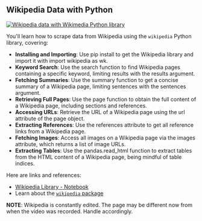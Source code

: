 ## Wikipedia Data with Python

[![Wikipedia data with Wikimedia Python library](https://i.ytimg.com/vi_webp/b6puvm-QEY0/sddefault.webp)](https://youtu.be/b6puvm-QEY0)

You'll learn how to scrape data from Wikipedia using the `wikipedia` Python library, covering:

- **Installing and Importing**: Use pip install to get the Wikipedia library and import it with import wikipedia as wk.
- **Keyword Search**: Use the search function to find Wikipedia pages containing a specific keyword, limiting results with the results argument.
- **Fetching Summaries**: Use the summary function to get a concise summary of a Wikipedia page, limiting sentences with the sentences argument.
- **Retrieving Full Pages**: Use the page function to obtain the full content of a Wikipedia page, including sections and references.
- **Accessing URLs**: Retrieve the URL of a Wikipedia page using the url attribute of the page object.
- **Extracting References**: Use the references attribute to get all reference links from a Wikipedia page.
- **Fetching Images**: Access all images on a Wikipedia page via the images attribute, which returns a list of image URLs.
- **Extracting Tables**: Use the pandas.read_html function to extract tables from the HTML content of a Wikipedia page, being mindful of table indices.

Here are links and references:

- [Wikipedia Library - Notebook](https://colab.research.google.com/drive/1-w8Jo6xcQs2jK0NxNddPW4HVCZhXmTBe)
- Learn about the [`wikipedia` package](https://wikipedia.readthedocs.io/en/latest/)

**NOTE**: Wikipedia is constantly edited. The page may be different now from when the video was recorded. Handle accordingly.
